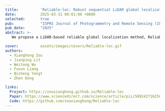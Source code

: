 ```yaml
---
title:          'Reliable-loc: Robust sequential LiDAR global localization in large-scale street scenes based on verifiable cues'
date:           2025-03-31 00:01:00 +0800
selected:       true
pub:            "ISPRS Journal of Photogrammetry and Remote Sensing (IF: 10.6)"
pub_date:       "2025"
abstract: >-
   We propose a LiDAR-based reliable global localization method, Reliable-loc, which achieves better robustness in complex large-scale outdoor scenes with insufficient features and incomplete coverage of the prior map. The experimental results indicate that Reliable-loc exhibits high robustness, accuracy, and efficiency in large-scale, complex street scenes, with a position accuracy of ±2.91 m, yaw accuracy of ±3.74 degrees, and achieves real-time performance.

cover:          assets/images/covers/Reliable-loc.gif
authors:
  - Xianghong Zou
  - Jianping Li†
  - Weitong Wu
  - Fuxun Liang
  - Bisheng Yang†
  - Zhen Dong

links:
  Project: https://zouxianghong.github.io/Reliable-loc
  Papar: https://www.sciencedirect.com/science/article/pii/S0924271625001340
  Code: https://github.com/zouxianghong/Reliable-loc
---
```


